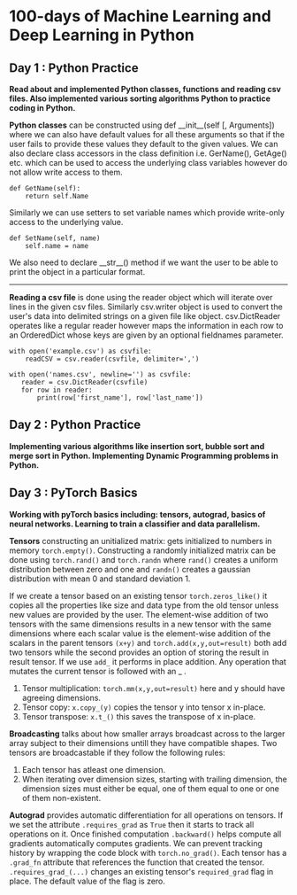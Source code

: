 # 100-days of Machine Learning and Deep Learning in Python
## Day 1 : Python Practice
__Read about and implemented Python classes, functions and reading csv files. Also implemented various sorting algorithms Python to practice coding in Python.__

**Python classes** can be constructed using def \_\_init\_\_(self [, Arguments]) where we can also have default values for all these arguments so that if the user fails to provide these values they default to the given values. We can also declare class accessors in the class definition i.e. GerName(), GetAge() etc. which can be used to access the underlying class variables however do not allow write access to them. 

    def GetName(self):
        return self.Name

Similarly we can use setters to set variable names which provide write-only access to the underlying value. 

    def SetName(self, name)
        self.name = name

We also need to declare \_\_str\_\_() method if we want the user to be able to print the object in a particular format.

***
**Reading a csv file** is done using the reader object which will iterate over lines in the given csv files. Similarly csv.writer object is used to convert the user's data into delimited strings on a given file like object. csv.DictReader operates like a regular reader however maps the information in each row to an OrderedDict whose keys are given by an optional fieldnames parameter.
   
    with open('example.csv') as csvfile:
        readCSV = csv.reader(csvfile, delimiter=',')

    with open('names.csv', newline='') as csvfile:
       reader = csv.DictReader(csvfile)
       for row in reader:
           print(row['first_name'], row['last_name'])
           

## Day 2 : Python Practice
__Implementing various algorithms like insertion sort, bubble sort and merge sort in Python. Implementing Dynamic Programming problems in Python.__

## Day 3 : PyTorch Basics
__Working with pyTorch basics including: tensors, autograd, basics of neural networks. Learning to train a classifier and data parallelism.__

**Tensors** constructing an unitialized matrix: gets initialized to numbers in memory `torch.empty()`. Constructing a randomly initialized matrix can be done using `torch.rand()` and `torch.randn` where `rand()` creates a uniform distribution between zero and one and `randn()` creates a gaussian distribution with mean 0 and standard deviation 1.

If we create a tensor based on an existing tensor `torch.zeros_like()` it copies all the properties like size and data type from the old tensor unless new values are provided by the user. The element-wise addition of two tensors with the same dimensions results in a new tensor with the same dimensions where each scalar value is the element-wise addition of the scalars in the parent tensors `(x+y)` and `torch.add(x,y,out=result)` both add two tensors while the second provides an option of storing the result in result tensor. If we use `add_` it performs in place addition. Any operation that mutates the current tensor is followed with an _ .
1. Tensor multiplication: `torch.mm(x,y,out=result)` here and y should have agreeing dimensions.
2. Tensor copy: `x.copy_(y)` copies the tensor y into tensor x in-place.
3. Tensor transpose: `x.t_()` this saves the transpose of x in-place.

**Broadcasting** talks about how smaller arrays broadcast across to the larger array subject to their dimensions untill they have compatible shapes. Two tensors are broadcastable if they follow the following rules:
1. Each tensor has atleast one dimension.
2. When iterating over dimension sizes, starting with trailing dimension, the dimension sizes must either be equal, one of them equal to one or one of them non-existent.

**Autograd** provides automatic differentiation for all operations on tensors. If we set the attribute `.requires_grad` as  `True` then it starts to track all operations on it. Once finished computation `.backward()` helps compute all gradients automatically computes gradients. We can prevent tracking history by wrapping the code block with `torch.no_grad()`. Each  tensor has a `.grad_fn` attribute that references the function that created the tensor. `.requires_grad_(...)` changes an existing tensor's `required_grad` flag in place. The default value of the flag is zero.
